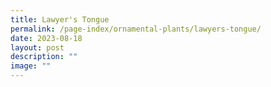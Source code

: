 ```yaml
---
title: Lawyer's Tongue
permalink: /page-index/ornamental-plants/lawyers-tongue/
date: 2023-08-18
layout: post
description: ""
image: ""
---
```

